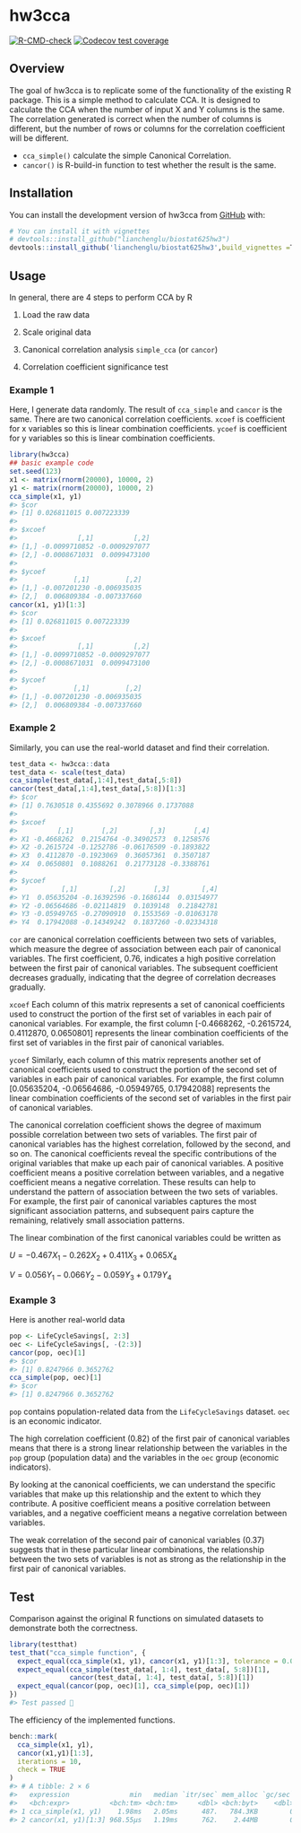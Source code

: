 
# hw3cca

<!-- badges: start -->
[![R-CMD-check](https://github.com/lianchenglu/biostat625hw3/actions/workflows/R-CMD-check.yaml/badge.svg)](https://github.com/lianchenglu/biostat625hw3/actions/workflows/R-CMD-check.yaml)
[![Codecov test coverage](https://codecov.io/gh/lianchenglu/biostat625hw3/branch/main/graph/badge.svg)](https://app.codecov.io/gh/lianchenglu/biostat625hw3?branch=main)
<!-- badges: end -->

## Overview

The goal of hw3cca is to replicate some of the functionality of the existing R package. 
This is a simple method to calculate CCA. It is designed to calculate the CCA when the number of input X and Y columns is the same. The correlation generated is correct when the number of columns is different, but the number of rows or columns for the correlation coefficient will be different.

* `cca_simple()` calculate the simple Canonical Correlation.
* `cancor()` is R-build-in function to test whether the result is the same.
## Installation

You can install the development version of hw3cca from [GitHub](https://github.com/) with:

``` r
# You can install it with vignettes
# devtools::install_github("lianchenglu/biostat625hw3")
devtools::install_github('lianchenglu/biostat625hw3',build_vignettes =T)
```

## Usage

In general, there are 4 steps to perform CCA by R

1.  Load the raw data

2.  Scale original data

3.  Canonical correlation analysis `simple_cca` (or `cancor`)

4.  Correlation coefficient significance test

### Example 1

Here, I generate data randomly. The result of `cca_simple` and `cancor` is the same.  There are two canonical correlation coefficients. `xcoef` is coefficient for x variables so this is linear combination coefficients. `ycoef` is coefficient for y variables so this is linear combination coefficients.

``` r
library(hw3cca)
## basic example code
set.seed(123)
x1 <- matrix(rnorm(20000), 10000, 2)
y1 <- matrix(rnorm(20000), 10000, 2)
cca_simple(x1, y1)
#> $cor
#> [1] 0.026811015 0.007223339
#> 
#> $xcoef
#>               [,1]          [,2]
#> [1,] -0.0099710852 -0.0009297077
#> [2,] -0.0008671031  0.0099473100
#> 
#> $ycoef
#>              [,1]         [,2]
#> [1,] -0.007201230 -0.006935035
#> [2,]  0.006809384 -0.007337660
cancor(x1, y1)[1:3]
#> $cor
#> [1] 0.026811015 0.007223339
#> 
#> $xcoef
#>               [,1]          [,2]
#> [1,] -0.0099710852 -0.0009297077
#> [2,] -0.0008671031  0.0099473100
#> 
#> $ycoef
#>              [,1]         [,2]
#> [1,] -0.007201230 -0.006935035
#> [2,]  0.006809384 -0.007337660
```

### Example 2

Similarly, you can use the real-world dataset and find their correlation.

``` r
test_data <- hw3cca::data
test_data <- scale(test_data)
cca_simple(test_data[,1:4],test_data[,5:8])
cancor(test_data[,1:4],test_data[,5:8])[1:3]
#> $cor
#> [1] 0.7630518 0.4355692 0.3078966 0.1737088
#> 
#> $xcoef
#>          [,1]       [,2]        [,3]       [,4]
#> X1 -0.4668262  0.2154764 -0.34902573  0.1258576
#> X2 -0.2615724 -0.1252786 -0.06176509 -0.1893822
#> X3  0.4112870 -0.1923069  0.36057361  0.3507187
#> X4  0.0650801  0.1088261  0.21773128 -0.3388761
#> 
#> $ycoef
#>           [,1]        [,2]       [,3]        [,4]
#> Y1  0.05635204 -0.16392596 -0.1686144  0.03154977
#> Y2 -0.06564686 -0.02114819  0.1039148  0.21842781
#> Y3 -0.05949765 -0.27090910  0.1553569 -0.01063178
#> Y4  0.17942088 -0.14349242  0.1837260 -0.02334318
``` 

`cor` are canonical correlation coefficients between two sets of variables, which measure the degree of association between each pair of canonical variables. The first coefficient, 0.76, indicates a high positive correlation between the first pair of canonical variables. The subsequent coefficient decreases gradually, indicating that the degree of correlation decreases gradually.

`xcoef` Each column of this matrix represents a set of canonical coefficients used to construct the portion of the first set of variables in each pair of canonical variables. For example, the first column [-0.4668262, -0.2615724, 0.4112870, 0.0650801] represents the linear combination coefficients of the first set of variables in the first pair of canonical variables.

`ycoef` Similarly, each column of this matrix represents another set of canonical coefficients used to construct the portion of the second set of variables in each pair of canonical variables. For example, the first column [0.05635204, -0.06564686, -0.05949765, 0.17942088] represents the linear combination coefficients of the second set of variables in the first pair of canonical variables.

The canonical correlation coefficient shows the degree of maximum possible correlation between two sets of variables. The first pair of canonical variables has the highest correlation, followed by the second, and so on. The canonical coefficients reveal the specific contributions of the original variables that make up each pair of canonical variables. A positive coefficient means a positive correlation between variables, and a negative coefficient means a negative correlation. These results can help to understand the pattern of association between the two sets of variables. For example, the first pair of canonical variables captures the most significant association patterns, and subsequent pairs capture the remaining, relatively small association patterns.

The linear combination of the first canonical variables could be written as

$U=-0.467X_{1}-0.262X_{2}+0.411X_{3}+0.065X_{4}$

$V=0.056Y_{1}-0.066Y_{2}-0.059Y_{3}+0.179Y_{4}$

### Example 3

Here is another real-world data

```r
pop <- LifeCycleSavings[, 2:3]
oec <- LifeCycleSavings[, -(2:3)]
cancor(pop, oec)[1]
#> $cor
#> [1] 0.8247966 0.3652762
cca_simple(pop, oec)[1]
#> $cor
#> [1] 0.8247966 0.3652762
```

`pop` contains population-related data from the `LifeCycleSavings` dataset. `oec` is an economic indicator.

The high correlation coefficient (0.82) of the first pair of canonical variables means that there is a strong linear relationship between the variables in the `pop` group (population data) and the variables in the `oec` group (economic indicators).

By looking at the canonical coefficients, we can understand the specific variables that make up this relationship and the extent to which they contribute. A positive coefficient means a positive correlation between variables, and a negative coefficient means a negative correlation between variables.

The weak correlation of the second pair of canonical variables (0.37) suggests that in these particular linear combinations, the relationship between the two sets of variables is not as strong as the relationship in the first pair of canonical variables.

## Test
Comparison against the original R functions on simulated datasets to demonstrate both the correctness.

``` r
library(testthat)
test_that("cca_simple function", {
  expect_equal(cca_simple(x1, y1), cancor(x1, y1)[1:3], tolerance = 0.0001)
  expect_equal(cca_simple(test_data[, 1:4], test_data[, 5:8])[1],
               cancor(test_data[, 1:4], test_data[, 5:8])[1])
  expect_equal(cancor(pop, oec)[1], cca_simple(pop, oec)[1])
})
#> Test passed 🌈
```

The efficiency of the implemented functions.

``` r
bench::mark(
  cca_simple(x1, y1),
  cancor(x1,y1)[1:3],
  iterations = 10,
  check = TRUE
)
#> # A tibble: 2 × 6
#>   expression               min   median `itr/sec` mem_alloc `gc/sec`
#>   <bch:expr>          <bch:tm> <bch:tm>     <dbl> <bch:byt>    <dbl>
#> 1 cca_simple(x1, y1)    1.98ms   2.05ms      487.   784.3KB        0
#> 2 cancor(x1, y1)[1:3] 968.55µs   1.19ms      762.    2.44MB        0
```
